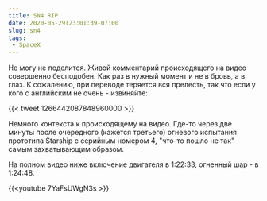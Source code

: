 ```yaml
---
title: SN4 RIP
date: 2020-05-29T23:01:39-07:00
slug: sn4
tags:
 - SpaceX
---
```


Не могу не поделится. Живой комментарий происходящего на видео совершенно бесподобен.
Как раз в нужный момент и не в бровь, а в глаз. К сожалению, при переводе теряется вся
прелесть, так что если у кого с английским не очень - извиняйте:

{{< tweet 1266442087848960000 >}}

Немного контекста к происходящему на видео. Где-то через две минуты после очередного
(кажется третьего) огневого испытания прототипа Starship с серийным номером 4, "что-то
пошло не так" самым захватывающим образом.

На полном видео ниже включение двигателя в 1:22:33, огненный шар - в 1:24:48.

{{<youtube 7YaFsUWgN3s >}}

<!--more-->
